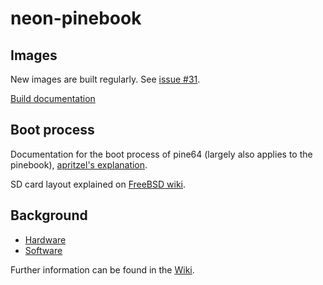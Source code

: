 # neon-pinebook

## Images

New images are built regularly. See 
[issue #31](https://github.com/blue-systems/neon-pinebook/issues/31).

[Build documentation](https://community.kde.org/Neon/InstallableImages#Pinebook_Images)

## Boot process

Documentation for the boot process of pine64 (largely also applies
to the pinebook),
[apritzel's explanation](https://github.com/apritzel/pine64/blob/master/Booting.md).
 
SD card layout explained on
[FreeBSD wiki](https://wiki.freebsd.org/FreeBSD/arm/Allwinner).

## Background

 - [Hardware](http://linux-sunxi.org/A64)
 - [Software](http://wiki.pine64.org/index.php/Pine_A64_Software_Release)

Further information can be found in the [Wiki](https://github.com/blue-systems/neon-pinebook/wiki).
